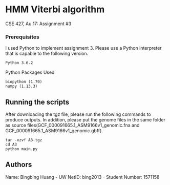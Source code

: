 # HMM Viterbi algorithm

CSE 427, Au 17: Assignment #3

### Prerequisites

I used Python to implement assignment 3.
Please use a Python interpreter that is capable to the following version.
```
Python 3.6.2
```
Python Packages Used
```
biopython (1.70)
numpy (1.13.3)
```

## Running the scripts
After downloading the tgz file,
please run the following commands to produce outputs.
In addition, please put the genome files in the same folder as source files(GCF_000091665.1_ASM9166v1_genomic.fna and GCF_000091665.1_ASM9166v1_genomic.gbff).
```
tar -xzvf A3.tgz
cd A3
python main.py
```

## Authors

Name: Bingbing Huang -
UW NetID: bing2013 -
Student Number: 1571158